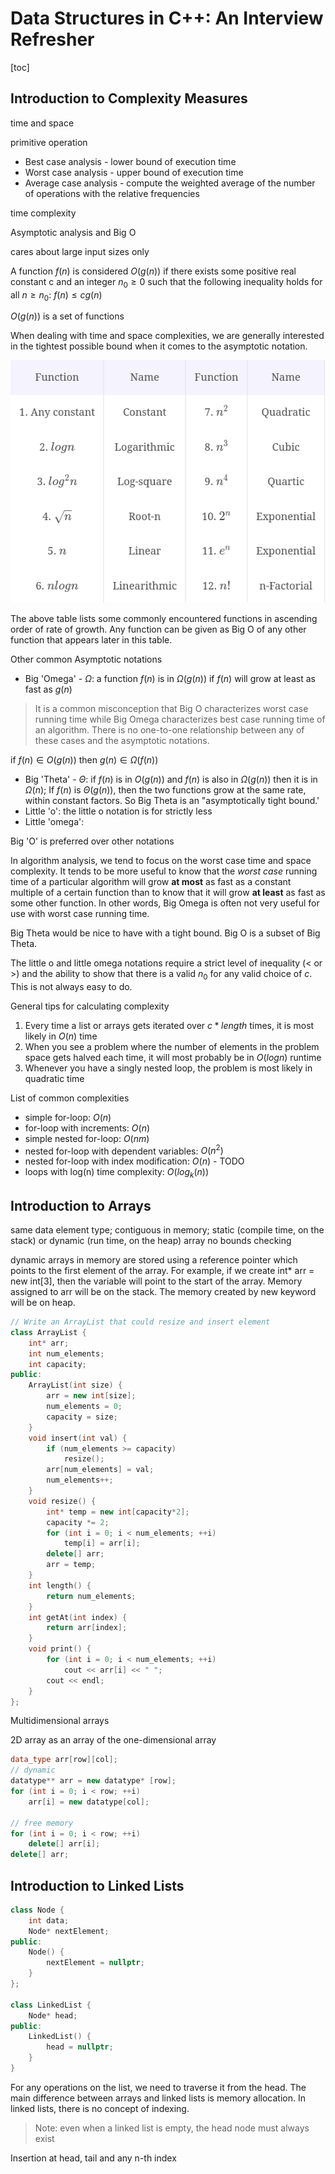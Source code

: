 # Data Structures in C++: An Interview Refresher

[toc]

## Introduction to Complexity Measures

time and space

primitive operation

- Best case analysis - lower bound of execution time
- Worst case analysis - upper bound of execution time
- Average case analysis - compute the weighted average of the number of operations with the relative frequencies

time complexity

Asymptotic analysis and Big O

cares about large input sizes only

A function $f(n)$ is considered $O(g(n))$ if there exists some positive real constant c and an integer $n_0\geq 0$ such that the following inequality holds for all $n \geq n_0$: $f(n) \leq cg(n)$

$O(g(n))$ is a set of functions

When dealing with time and space complexities, we are generally interested in the tightest possible bound when it comes to the asymptotic notation.

![commonFunctions](Media/commonFunctions.png)

The above table lists some commonly encountered functions in ascending order of rate of growth. Any function can be given as Big O of any other function that appears later in this table.

Other common Asymptotic notations

- Big 'Omega' - $\Omega$: a function $f(n)$ is in $\Omega(g(n))$ if $f(n)$ will grow at least as fast as $g(n)$

> It is a common misconception that Big O characterizes worst case running time while Big Omega characterizes best case running time of an algorithm. There is no one-to-one relationship between any of these cases and the asymptotic notations.

if $f(n) \in O(g(n))$ then $g(n) \in \Omega(f(n))$

- Big 'Theta' - $\Theta$: if $f(n)$ is in $O(g(n))$ and $f(n)$ is also in $\Omega(g(n))$ then it is in $\Omega(n)$; If $f(n)$ is $\Theta(g(n))$, then the two functions grow at the same rate, within constant factors. So Big Theta is an "asymptotically tight bound.'
- Little 'o': the little o notation is for strictly less
- Little 'omega': 

Big 'O' is preferred over other notations

In algorithm analysis, we tend to focus on the worst case time and space complexity. It tends to be more useful to know that the *worst case* running time of a particular algorithm will grow **at most** as fast as a constant multiple of a certain function than to know that it will grow **at least** as fast as some other function. In other words, Big Omega is often not very useful for use with worst case running time.

Big Theta would be nice to have with a tight bound. Big O is a subset of Big Theta.

The little o and little omega notations require a strict level of inequality (< or >) and the ability to show that there is a valid $n_0$ for any valid choice of $c$. This is not always easy to do.

General tips for calculating complexity

1. Every time a list or arrays gets iterated over $c*length$ times, it is most likely in $O(n)$ time
2. When you see a problem where the number of elements in the problem space gets halved each time, it will most probably be in $O(logn)$ runtime
3. Whenever you have a singly nested loop, the problem is most likely in quadratic time

List of common complexities

- simple for-loop: $O(n)$
- for-loop with increments: $O(n)$
- simple nested for-loop: $O(nm)$
- nested for-loop with dependent variables: $O(n^2)$
- nested for-loop with index modification: $O(n)$ - TODO
- loops with log(n) time complexity: $O(log_k(n))$

## Introduction to Arrays

same data element type; contiguous in memory; static (compile time, on the stack) or dynamic (run time, on the heap) array no bounds checking

dynamic arrays in memory are stored using a reference pointer which points to the first element of the array. For example, if we create int* arr = new int[3], then the variable will point to the start of the array. Memory assigned to arr will be on the stack. The memory created by new keyword will be on heap.

```c++
// Write an ArrayList that could resize and insert element
class ArrayList {
    int* arr;
    int num_elements;
    int capacity;
public:
    ArrayList(int size) {
        arr = new int[size];
        num_elements = 0;
        capacity = size;
    }
    void insert(int val) {
        if (num_elements >= capacity)
            resize();
        arr[num_elements] = val;
        num_elements++;
    }
    void resize() {
        int* temp = new int[capacity*2];
        capacity *= 2;
        for (int i = 0; i < num_elements; ++i)
            temp[i] = arr[i];
        delete[] arr;
        arr = temp;
    }
    int length() {
        return num_elements;
    }
    int getAt(int index) {
        return arr[index];
    }
    void print() {
        for (int i = 0; i < num_elements; ++i)
            cout << arr[i] << " ";
        cout << endl;
    }
};
```



Multidimensional arrays

2D array as an array of the one-dimensional array

```c++
data_type arr[row][col];
// dynamic
datatype** arr = new datatype* [row];
for (int i = 0; i < row; ++i)
    arr[i] = new datatype[col];

// free memory
for (int i = 0; i < row; ++i)
    delete[] arr[i];
delete[] arr;
```



## Introduction to Linked Lists

```c++
class Node {
    int data;
    Node* nextElement;
public:
    Node() {
        nextElement = nullptr;
    }
};

class LinkedList {
    Node* head;
public:
    LinkedList() {
        head = nullptr;
    }
}
```

For any operations on the list, we need to traverse it from the head. The main difference between arrays and linked lists is memory allocation. In linked lists, there is no concept of indexing.

> Note: even when a linked list is empty, the head node must always exist

Insertion at head, tail and any n-th index





